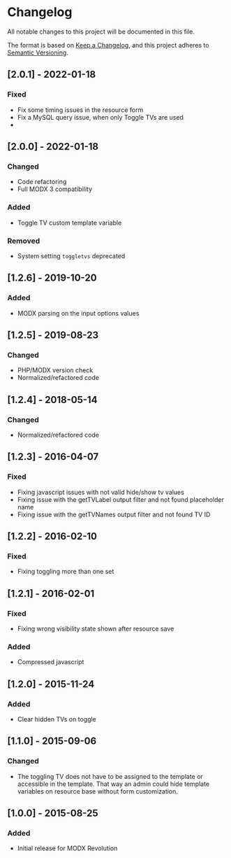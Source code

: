 # Changelog

All notable changes to this project will be documented in this file.

The format is based on [Keep a Changelog](https://keepachangelog.com/en/1.0.0/),
and this project adheres to [Semantic Versioning](https://semver.org/spec/v2.0.0.html).

## [2.0.1] - 2022-01-18

### Fixed

- Fix some timing issues in the resource form
- Fix a MySQL query issue, when only Toggle TVs are used
- 

## [2.0.0] - 2022-01-18

### Changed

- Code refactoring
- Full MODX 3 compatibility

### Added

- Toggle TV custom template variable

### Removed

- System setting `toggletvs` deprecated

## [1.2.6] - 2019-10-20

### Added

- MODX parsing on the input options values 

## [1.2.5] - 2019-08-23

### Changed

- PHP/MODX version check
- Normalized/refactored code 

## [1.2.4] - 2018-05-14

### Changed

- Normalized/refactored code

## [1.2.3] - 2016-04-07

### Fixed

- Fixing javascript issues with not valid hide/show tv values
- Fixing issue with the getTVLabel output filter and not found placeholder name
- Fixing issue with the getTVNames output filter and not found TV ID

## [1.2.2] - 2016-02-10

### Fixed

- Fixing toggling more than one set

## [1.2.1] - 2016-02-01

### Fixed

- Fixing wrong visibility state shown after resource save

### Added

- Compressed javascript

## [1.2.0] - 2015-11-24

### Added

- Clear hidden TVs on toggle

## [1.1.0] - 2015-09-06

### Changed

- The toggling TV does not have to be assigned to the template or accessible in the template.
  That way an admin could hide template variables on resource base without form customization.

## [1.0.0] - 2015-08-25

### Added

- Initial release for MODX Revolution
